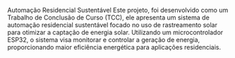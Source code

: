 Automação Residencial Sustentável 
Este projeto, foi desenvolvido como um Trabalho de Conclusão de Curso (TCC), ele apresenta um sistema de automação residencial sustentável 
focado no uso de rastreamento solar para otimizar a captação de energia solar. Utilizando um microcontrolador ESP32, o sistema visa monitorar e controlar a geração de energia, 
proporcionando maior eficiência energética para aplicações residenciais.

